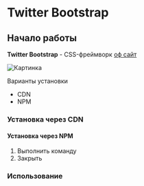 # Twitter Bootstrap

## Начало работы
**Twitter Bootstrap** - CSS-фреймворк [оф сайт](http://getbootstrap.com)

![Картинка](https://codereviewvideos.com/blog/wp-content/uploads/2015/06/git-goodness.gif)


Варианты установки
* CDN
* NPM
### Установка через CDN

#### Установка через NPM

1. Выполнить команду
1. Закрыть 

### Использование